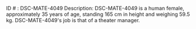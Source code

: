 ID # : DSC-MATE-4049
Description: DSC-MATE-4049 is a human female, approximately 35 years of age, standing 165 cm in height and weighing 59.5 kg. DSC-MATE-4049's job is that of a theater manager.